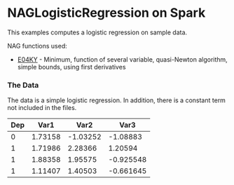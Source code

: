 # NAGLogisticRegression on Spark

This examples computes a logistic regression on sample data.

NAG functions used:
- [E04KY] - Minimum, function of several variable, quasi-Newton algorithm, simple bounds, using first derivatives

### The Data

The data is a simple logistic regression. In addition, there is a constant term not included in the files.

| Dep  | Var1  | Var2  | Var3  |
|---|---|---|---|
|0| 1.73158| -1.03252| -1.08883|
|1| 1.71986| 2.28366| 1.20594|
|1| 1.88358| 1.95575| -0.925548|
|1| 1.11407| 1.40503| -0.661645|

[E04KY]: http://www.nag.com/numeric/fl/nagdoc_fl24/html/E04/e04kyf.html
